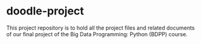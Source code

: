 # doodle-project
This project repository is to hold all the project files and related documents of our final project of the Big Data Programming: Python (BDPP) course.
